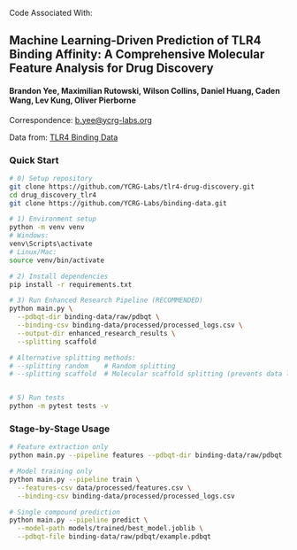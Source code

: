 Code Associated With:

## Machine Learning-Driven Prediction of TLR4 Binding Affinity: A Comprehensive Molecular Feature Analysis for Drug Discovery

#### Brandon Yee, Maximilian Rutowski, Wilson Collins, Daniel Huang, Caden Wang, Lev Kung, Oliver Pierborne

Correspondence: b.yee@ycrg-labs.org

Data from: [TLR4 Binding Data](https://github.com/YCRG-Labs/binding-data)

### **Quick Start**

``` bash
# 0) Setup repository
git clone https://github.com/YCRG-Labs/tlr4-drug-discovery.git
cd drug_discovery_tlr4
git clone https://github.com/YCRG-Labs/binding-data.git

# 1) Environment setup
python -m venv venv
# Windows:
venv\Scripts\activate
# Linux/Mac:
source venv/bin/activate

# 2) Install dependencies
pip install -r requirements.txt

# 3) Run Enhanced Research Pipeline (RECOMMENDED)
python main.py \
  --pdbqt-dir binding-data/raw/pdbqt \
  --binding-csv binding-data/processed/processed_logs.csv \
  --output-dir enhanced_research_results \
  --splitting scaffold

# Alternative splitting methods:
# --splitting random    # Random splitting
# --splitting scaffold  # Molecular scaffold splitting (prevents data leakage)


# 5) Run tests
python -m pytest tests -v
```

### **Stage-by-Stage Usage**

``` bash
# Feature extraction only
python main.py --pipeline features --pdbqt-dir binding-data/raw/pdbqt

# Model training only  
python main.py --pipeline train \
  --features-csv data/processed/features.csv \
  --binding-csv binding-data/processed/processed_logs.csv

# Single compound prediction
python main.py --pipeline predict \
  --model-path models/trained/best_model.joblib \
  --pdbqt-file binding-data/raw/pdbqt/example.pdbqt
```
